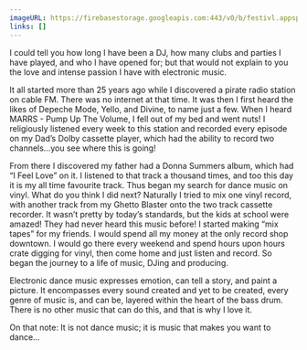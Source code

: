 ```yaml
---
imageURL: https://firebasestorage.googleapis.com:443/v0/b/festivl.appspot.com/o/userContent%2FF6ECE011-C267-4ABF-B2C3-E58033D9EA53.png?alt=media&token=c273303e-8763-48b3-bf52-450ce40d39f4
links: []
---
```

I could tell you how long I have been a DJ, how many clubs and parties I have played, and who I have opened for; but that would not explain to you the love and intense passion I have with electronic music. 

It all started more than 25 years ago while I discovered a pirate radio station on cable FM. There was no internet at that time. It was then I first heard the likes of Depeche Mode, Yello, and Divine, to name just a few. When I heard MARRS - Pump Up The Volume, I fell out of my bed and went nuts! I religiously listened every week to this station and recorded every episode on my Dad’s Dolby cassette player, which had the ability to record two channels…you see where this is going!

From there I discovered my father had a Donna Summers album, which had “I Feel Love” on it. I listened to that track a thousand times, and too this day it is my all time favourite track. Thus began my search for dance music on vinyl. What do you think I did next? Naturally I tried to mix one vinyl record, with another track from my Ghetto Blaster onto the two track cassette recorder. It wasn’t pretty by today’s standards, but the kids at school were amazed! They had never heard this music before! I started making “mix tapes” for my friends. I would spend all my money at the only record shop downtown. I would go there every weekend and spend hours upon hours crate digging for vinyl, then come home and just listen and record. So began the journey to a life of music, DJing and producing. 

Electronic dance music expresses emotion, can tell a story, and paint a picture. It encompasses every sound created and yet to be created, every genre of music is, and can be, layered within the heart of the bass drum. There is no other music that can do this, and that is why I love it. 

On that note: It is not dance music; it is music that makes you want to dance…